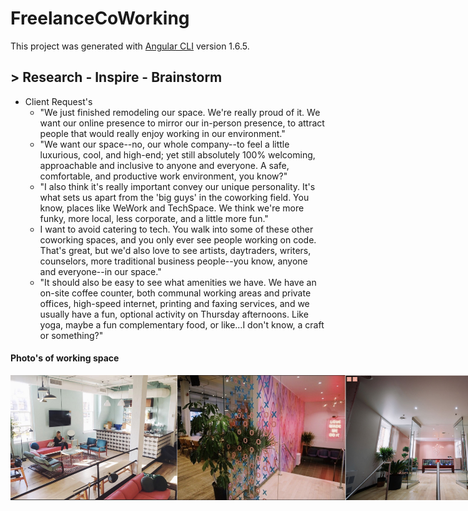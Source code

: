 # FreelanceCoWorking

This project was generated with [Angular CLI](https://github.com/angular/angular-cli) version 1.6.5.

## > Research - Inspire - Brainstorm

* Client Request's
  * "We just finished remodeling our space. We're really proud of it. We want our online presence to mirror our in-person presence, to attract people that would really enjoy working in our environment."
  * "We want our space--no, our whole company--to feel a little luxurious, cool, and high-end; yet still absolutely 100% welcoming, approachable and inclusive to anyone and everyone. A safe, comfortable, and productive work environment, you know?"
  * "I also think it's really important convey our unique personality. It's what sets us apart from the 'big guys' in the coworking field. You know, places like WeWork and TechSpace. We think we're more funky, more local, less corporate, and a little more fun."
  * I want to avoid catering to tech. You walk into some of these other coworking spaces, and you only ever see people working on code. That's great, but we'd also love to see artists, daytraders, writers, counselors, more traditional business people--you know, anyone and everyone--in our space."
  * "It should also be easy to see what amenities we have. We have an on-site coffee counter, both communal working areas and private offices, high-speed internet, printing and faxing services, and we usually have a fun, optional activity on Thursday afternoons. Like yoga, maybe a fun complementary food, or like...I don't know, a craft or something?"

####  Photo's of working space
<link rel="stylesheet"  href="https://cdnjs.cloudflare.com/ajax/libs/github-markdown-css/2.10.0/github-markdown.css">
<style>
.markdown-body {
	box-sizing: border-box;
	min-width: 200px;
	max-width: 980px;
	margin: 0 auto;
	padding: 45px;
}
.flex-container {
  display: flex;
}
@media (max-width: 767px) {
	.markdown-body {
		padding: 15px;
	}
}
</style>

<div class="flex-container">
<img src="/src/assets/client-photos/coffee-counter-area.jpg" height="200">
<img src="/src/assets/client-photos/front-entrance-looking-out.jpg" height="200">
<img src="/src/assets/client-photos/front-entrance.jpg" height="200">
<img src="/src/assets/client-photos/communal-workspace.jpg" height="200">
<img src="/src/assets/client-photos/one-meeting-area.jpg" height="200">
<img src="/src/assets/client-photos/coffee-counter-area.jpg" height="200">

<div>


* Idea's:
  * Animate Logo



## Development server

Run `ng serve` for a dev server. Navigate to `http://localhost:4200/`. The app will automatically reload if you change any of the source files.

## Code scaffolding

Run `ng generate component component-name` to generate a new component. You can also use `ng generate directive|pipe|service|class|guard|interface|enum|module`.

## Build

Run `ng build` to build the project. The build artifacts will be stored in the `dist/` directory. Use the `-prod` flag for a production build.

## Running unit tests

Run `ng test` to execute the unit tests via [Karma](https://karma-runner.github.io).

## Running end-to-end tests

Run `ng e2e` to execute the end-to-end tests via [Protractor](http://www.protractortest.org/).

## Further help

To get more help on the Angular CLI use `ng help` or go check out the [Angular CLI README](https://github.com/angular/angular-cli/blob/master/README.md).
